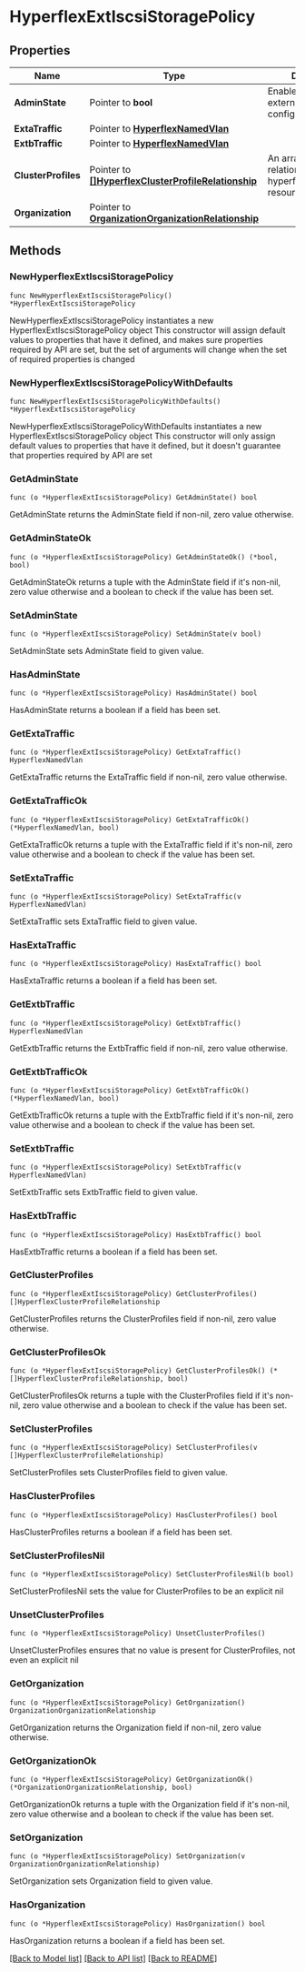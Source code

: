 # HyperflexExtIscsiStoragePolicy

## Properties

Name | Type | Description | Notes
------------ | ------------- | ------------- | -------------
**AdminState** | Pointer to **bool** | Enable or disable external FCoE storage configuration. | [optional] 
**ExtaTraffic** | Pointer to [**HyperflexNamedVlan**](hyperflex.NamedVlan.md) |  | [optional] 
**ExtbTraffic** | Pointer to [**HyperflexNamedVlan**](hyperflex.NamedVlan.md) |  | [optional] 
**ClusterProfiles** | Pointer to [**[]HyperflexClusterProfileRelationship**](hyperflex.ClusterProfile.Relationship.md) | An array of relationships to hyperflexClusterProfile resources. | [optional] 
**Organization** | Pointer to [**OrganizationOrganizationRelationship**](organization.Organization.Relationship.md) |  | [optional] 

## Methods

### NewHyperflexExtIscsiStoragePolicy

`func NewHyperflexExtIscsiStoragePolicy() *HyperflexExtIscsiStoragePolicy`

NewHyperflexExtIscsiStoragePolicy instantiates a new HyperflexExtIscsiStoragePolicy object
This constructor will assign default values to properties that have it defined,
and makes sure properties required by API are set, but the set of arguments
will change when the set of required properties is changed

### NewHyperflexExtIscsiStoragePolicyWithDefaults

`func NewHyperflexExtIscsiStoragePolicyWithDefaults() *HyperflexExtIscsiStoragePolicy`

NewHyperflexExtIscsiStoragePolicyWithDefaults instantiates a new HyperflexExtIscsiStoragePolicy object
This constructor will only assign default values to properties that have it defined,
but it doesn't guarantee that properties required by API are set

### GetAdminState

`func (o *HyperflexExtIscsiStoragePolicy) GetAdminState() bool`

GetAdminState returns the AdminState field if non-nil, zero value otherwise.

### GetAdminStateOk

`func (o *HyperflexExtIscsiStoragePolicy) GetAdminStateOk() (*bool, bool)`

GetAdminStateOk returns a tuple with the AdminState field if it's non-nil, zero value otherwise
and a boolean to check if the value has been set.

### SetAdminState

`func (o *HyperflexExtIscsiStoragePolicy) SetAdminState(v bool)`

SetAdminState sets AdminState field to given value.

### HasAdminState

`func (o *HyperflexExtIscsiStoragePolicy) HasAdminState() bool`

HasAdminState returns a boolean if a field has been set.

### GetExtaTraffic

`func (o *HyperflexExtIscsiStoragePolicy) GetExtaTraffic() HyperflexNamedVlan`

GetExtaTraffic returns the ExtaTraffic field if non-nil, zero value otherwise.

### GetExtaTrafficOk

`func (o *HyperflexExtIscsiStoragePolicy) GetExtaTrafficOk() (*HyperflexNamedVlan, bool)`

GetExtaTrafficOk returns a tuple with the ExtaTraffic field if it's non-nil, zero value otherwise
and a boolean to check if the value has been set.

### SetExtaTraffic

`func (o *HyperflexExtIscsiStoragePolicy) SetExtaTraffic(v HyperflexNamedVlan)`

SetExtaTraffic sets ExtaTraffic field to given value.

### HasExtaTraffic

`func (o *HyperflexExtIscsiStoragePolicy) HasExtaTraffic() bool`

HasExtaTraffic returns a boolean if a field has been set.

### GetExtbTraffic

`func (o *HyperflexExtIscsiStoragePolicy) GetExtbTraffic() HyperflexNamedVlan`

GetExtbTraffic returns the ExtbTraffic field if non-nil, zero value otherwise.

### GetExtbTrafficOk

`func (o *HyperflexExtIscsiStoragePolicy) GetExtbTrafficOk() (*HyperflexNamedVlan, bool)`

GetExtbTrafficOk returns a tuple with the ExtbTraffic field if it's non-nil, zero value otherwise
and a boolean to check if the value has been set.

### SetExtbTraffic

`func (o *HyperflexExtIscsiStoragePolicy) SetExtbTraffic(v HyperflexNamedVlan)`

SetExtbTraffic sets ExtbTraffic field to given value.

### HasExtbTraffic

`func (o *HyperflexExtIscsiStoragePolicy) HasExtbTraffic() bool`

HasExtbTraffic returns a boolean if a field has been set.

### GetClusterProfiles

`func (o *HyperflexExtIscsiStoragePolicy) GetClusterProfiles() []HyperflexClusterProfileRelationship`

GetClusterProfiles returns the ClusterProfiles field if non-nil, zero value otherwise.

### GetClusterProfilesOk

`func (o *HyperflexExtIscsiStoragePolicy) GetClusterProfilesOk() (*[]HyperflexClusterProfileRelationship, bool)`

GetClusterProfilesOk returns a tuple with the ClusterProfiles field if it's non-nil, zero value otherwise
and a boolean to check if the value has been set.

### SetClusterProfiles

`func (o *HyperflexExtIscsiStoragePolicy) SetClusterProfiles(v []HyperflexClusterProfileRelationship)`

SetClusterProfiles sets ClusterProfiles field to given value.

### HasClusterProfiles

`func (o *HyperflexExtIscsiStoragePolicy) HasClusterProfiles() bool`

HasClusterProfiles returns a boolean if a field has been set.

### SetClusterProfilesNil

`func (o *HyperflexExtIscsiStoragePolicy) SetClusterProfilesNil(b bool)`

 SetClusterProfilesNil sets the value for ClusterProfiles to be an explicit nil

### UnsetClusterProfiles
`func (o *HyperflexExtIscsiStoragePolicy) UnsetClusterProfiles()`

UnsetClusterProfiles ensures that no value is present for ClusterProfiles, not even an explicit nil
### GetOrganization

`func (o *HyperflexExtIscsiStoragePolicy) GetOrganization() OrganizationOrganizationRelationship`

GetOrganization returns the Organization field if non-nil, zero value otherwise.

### GetOrganizationOk

`func (o *HyperflexExtIscsiStoragePolicy) GetOrganizationOk() (*OrganizationOrganizationRelationship, bool)`

GetOrganizationOk returns a tuple with the Organization field if it's non-nil, zero value otherwise
and a boolean to check if the value has been set.

### SetOrganization

`func (o *HyperflexExtIscsiStoragePolicy) SetOrganization(v OrganizationOrganizationRelationship)`

SetOrganization sets Organization field to given value.

### HasOrganization

`func (o *HyperflexExtIscsiStoragePolicy) HasOrganization() bool`

HasOrganization returns a boolean if a field has been set.


[[Back to Model list]](../README.md#documentation-for-models) [[Back to API list]](../README.md#documentation-for-api-endpoints) [[Back to README]](../README.md)


